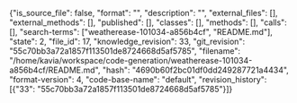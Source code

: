 {"is_source_file": false, "format": "", "description": "", "external_files": [], "external_methods": [], "published": [], "classes": [], "methods": [], "calls": [], "search-terms": ["weatherease-101034-a856b4cf", "README.md"], "state": 2, "file_id": 17, "knowledge_revision": 33, "git_revision": "55c70bb3a72a1857f113501de8724668d5af5785", "filename": "/home/kavia/workspace/code-generation/weatherease-101034-a856b4cf/README.md", "hash": "4690b60f2bc01df0dd249287721a4434", "format-version": 4, "code-base-name": "default", "revision_history": [{"33": "55c70bb3a72a1857f113501de8724668d5af5785"}]}